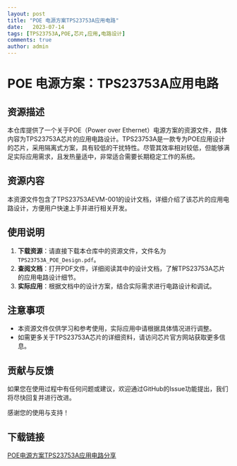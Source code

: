 ```yaml
---
layout: post
title: "POE 电源方案TPS23753A应用电路"
date:   2023-07-14
tags: [TPS23753A,POE,芯片,应用,电路设计]
comments: true
author: admin
---
```

# POE 电源方案：TPS23753A应用电路

## 资源描述

本仓库提供了一个关于POE（Power over Ethernet）电源方案的资源文件，具体内容为TPS23753A芯片的应用电路设计。TPS23753A是一款专为POE应用设计的芯片，采用隔离式方案，具有较低的干扰特性。尽管其效率相对较低，但能够满足实际应用需求，且发热量适中，非常适合需要长期稳定工作的系统。

## 资源内容

本资源文件包含了TPS23753AEVM-001的设计文档，详细介绍了该芯片的应用电路设计，方便用户快速上手并进行相关开发。

## 使用说明

1. **下载资源**：请直接下载本仓库中的资源文件，文件名为`TPS23753A_POE_Design.pdf`。
2. **查阅文档**：打开PDF文件，详细阅读其中的设计文档，了解TPS23753A芯片的应用电路设计细节。
3. **实际应用**：根据文档中的设计方案，结合实际需求进行电路设计和调试。

## 注意事项

- 本资源文件仅供学习和参考使用，实际应用中请根据具体情况进行调整。
- 如需更多关于TPS23753A芯片的详细资料，请访问芯片官方网站获取更多信息。

## 贡献与反馈

如果您在使用过程中有任何问题或建议，欢迎通过GitHub的Issue功能提出，我们将尽快回复并进行改进。

感谢您的使用与支持！

## 下载链接

[POE电源方案TPS23753A应用电路分享](https://pan.quark.cn/s/d29d6c13aecd)